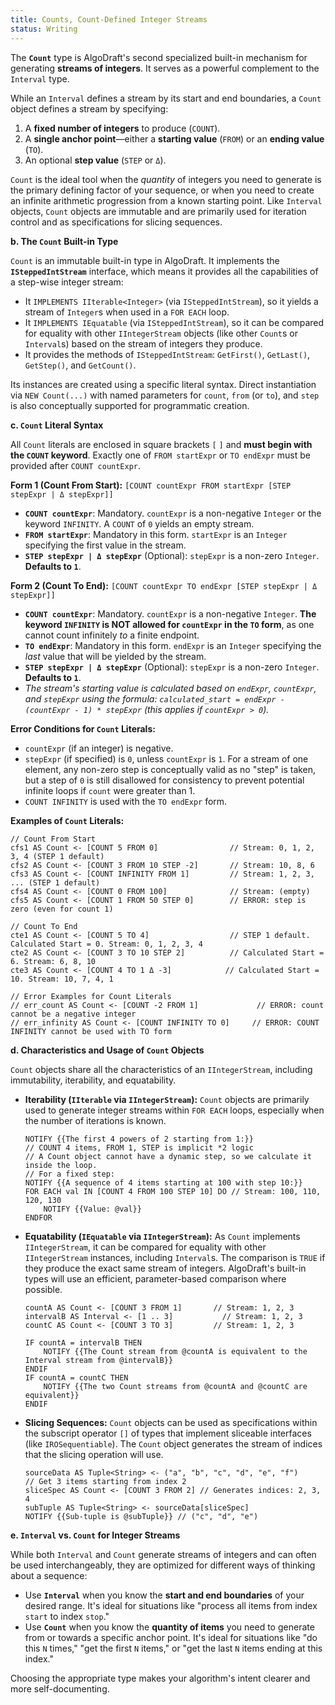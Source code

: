 ```yaml
---
title: Counts, Count-Defined Integer Streams
status: Writing
---
```

The **`Count`** type is AlgoDraft's second specialized built-in mechanism for generating **streams of integers**. It serves as a powerful complement to the `Interval` type.

While an `Interval` defines a stream by its start and end boundaries, a `Count` object defines a stream by specifying:
1.  A **fixed number of integers** to produce (`COUNT`).
2.  A **single anchor point**—either a **starting value** (`FROM`) or an **ending value** (`TO`).
3.  An optional **step value** (`STEP` or `Δ`).

`Count` is the ideal tool when the *quantity* of integers you need to generate is the primary defining factor of your sequence, or when you need to create an infinite arithmetic progression from a known starting point. Like `Interval` objects, `Count` objects are immutable and are primarily used for iteration control and as specifications for slicing sequences.

**b. The `Count` Built-in Type**

`Count` is an immutable built-in type in AlgoDraft. It implements the **`ISteppedIntStream`** interface, which means it provides all the capabilities of a step-wise integer stream:

*   It `IMPLEMENTS IIterable<Integer>` (via `ISteppedIntStream`), so it yields a stream of `Integer`s when used in a `FOR EACH` loop.
*   It `IMPLEMENTS IEquatable` (via `ISteppedIntStream`), so it can be compared for equality with other `IIntegerStream` objects (like other `Count`s or `Interval`s) based on the stream of integers they produce.
*   It provides the methods of `ISteppedIntStream`: `GetFirst()`, `GetLast()`, `GetStep()`, and `GetCount()`.

Its instances are created using a specific literal syntax. Direct instantiation via `NEW Count(...)` with named parameters for `count`, `from` (or `to`), and `step` is also conceptually supported for programmatic creation.

**c. `Count` Literal Syntax**

All `Count` literals are enclosed in square brackets `[` `]` and **must begin with the `COUNT` keyword**. Exactly one of `FROM startExpr` or `TO endExpr` must be provided after `COUNT countExpr`.

**Form 1 (Count From Start):**
`[COUNT countExpr FROM startExpr [STEP stepExpr | Δ stepExpr]]`
*   **`COUNT countExpr`**: Mandatory. `countExpr` is a non-negative `Integer` or the keyword `INFINITY`. A `COUNT` of `0` yields an empty stream.
*   **`FROM startExpr`**: Mandatory in this form. `startExpr` is an `Integer` specifying the first value in the stream.
*   **`STEP stepExpr | Δ stepExpr`** (Optional): `stepExpr` is a non-zero `Integer`. **Defaults to `1`**.

**Form 2 (Count To End):**
`[COUNT countExpr TO endExpr [STEP stepExpr | Δ stepExpr]]`
*   **`COUNT countExpr`**: Mandatory. `countExpr` is a non-negative `Integer`. **The keyword `INFINITY` is NOT allowed for `countExpr` in the `TO` form**, as one cannot count infinitely *to* a finite endpoint.
*   **`TO endExpr`**: Mandatory in this form. `endExpr` is an `Integer` specifying the *last* value that will be yielded by the stream.
*   **`STEP stepExpr | Δ stepExpr`** (Optional): `stepExpr` is a non-zero `Integer`. **Defaults to `1`**.
*   *The stream's starting value is calculated based on `endExpr`, `countExpr`, and `stepExpr` using the formula: `calculated_start = endExpr - (countExpr - 1) * stepExpr` (this applies if `countExpr > 0`).*

**Error Conditions for `Count` Literals:**
*   `countExpr` (if an integer) is negative.
*   `stepExpr` (if specified) is `0`, unless `countExpr` is `1`. For a stream of one element, any non-zero step is conceptually valid as no "step" is taken, but a step of `0` is still disallowed for consistency to prevent potential infinite loops if `count` were greater than 1.
*   `COUNT INFINITY` is used with the `TO endExpr` form.

**Examples of `Count` Literals:**
```algodraft
// Count From Start
cfs1 AS Count <- [COUNT 5 FROM 0]                // Stream: 0, 1, 2, 3, 4 (STEP 1 default)
cfs2 AS Count <- [COUNT 3 FROM 10 STEP -2]       // Stream: 10, 8, 6
cfs3 AS Count <- [COUNT INFINITY FROM 1]         // Stream: 1, 2, 3, ... (STEP 1 default)
cfs4 AS Count <- [COUNT 0 FROM 100]              // Stream: (empty)
cfs5 AS Count <- [COUNT 1 FROM 50 STEP 0]        // ERROR: step is zero (even for count 1)

// Count To End
cte1 AS Count <- [COUNT 5 TO 4]                  // STEP 1 default. Calculated Start = 0. Stream: 0, 1, 2, 3, 4
cte2 AS Count <- [COUNT 3 TO 10 STEP 2]          // Calculated Start = 6. Stream: 6, 8, 10
cte3 AS Count <- [COUNT 4 TO 1 Δ -3]            // Calculated Start = 10. Stream: 10, 7, 4, 1

// Error Examples for Count Literals
// err_count AS Count <- [COUNT -2 FROM 1]             // ERROR: count cannot be a negative integer
// err_infinity AS Count <- [COUNT INFINITY TO 0]     // ERROR: COUNT INFINITY cannot be used with TO form
```

**d. Characteristics and Usage of `Count` Objects**

`Count` objects share all the characteristics of an `IIntegerStream`, including immutability, iterability, and equatability.

*   **Iterability (`IIterable` via `IIntegerStream`):**
    `Count` objects are primarily used to generate integer streams within `FOR EACH` loops, especially when the number of iterations is known.
    ```algodraft
    NOTIFY {{The first 4 powers of 2 starting from 1:}}
    // COUNT 4 items, FROM 1, STEP is implicit *2 logic
    // A Count object cannot have a dynamic step, so we calculate it inside the loop.
    // For a fixed step:
    NOTIFY {{A sequence of 4 items starting at 100 with step 10:}}
    FOR EACH val IN [COUNT 4 FROM 100 STEP 10] DO // Stream: 100, 110, 120, 130
        NOTIFY {{Value: @val}}
    ENDFOR
    ```

*   **Equatability (`IEquatable` via `IIntegerStream`):**
    As `Count` implements `IIntegerStream`, it can be compared for equality with other `IIntegerStream` instances, including `Interval`s. The comparison is `TRUE` if they produce the exact same stream of integers. AlgoDraft's built-in types will use an efficient, parameter-based comparison where possible.
    ```algodraft
    countA AS Count <- [COUNT 3 FROM 1]       // Stream: 1, 2, 3
    intervalB AS Interval <- [1 .. 3]           // Stream: 1, 2, 3
    countC AS Count <- [COUNT 3 TO 3]         // Stream: 1, 2, 3

    IF countA = intervalB THEN
        NOTIFY {{The Count stream from @countA is equivalent to the Interval stream from @intervalB}}
    ENDIF
    IF countA = countC THEN
        NOTIFY {{The two Count streams from @countA and @countC are equivalent}}
    ENDIF
    ```

*   **Slicing Sequences:**
    `Count` objects can be used as specifications within the subscript operator `[]` of types that implement sliceable interfaces (like `IROSequentiable`). The `Count` object generates the stream of indices that the slicing operation will use.
    ```algodraft
    sourceData AS Tuple<String> <- ("a", "b", "c", "d", "e", "f")
    // Get 3 items starting from index 2
    sliceSpec AS Count <- [COUNT 3 FROM 2] // Generates indices: 2, 3, 4
    subTuple AS Tuple<String> <- sourceData[sliceSpec]
    NOTIFY {{Sub-tuple is @subTuple}} // ("c", "d", "e")
    ```

**e. `Interval` vs. `Count` for Integer Streams**

While both `Interval` and `Count` generate streams of integers and can often be used interchangeably, they are optimized for different ways of thinking about a sequence:

*   Use **`Interval`** when you know the **start and end boundaries** of your desired range. It's ideal for situations like "process all items from index `start` to index `stop`."
*   Use **`Count`** when you know the **quantity of items** you need to generate from or towards a specific anchor point. It's ideal for situations like "do this `N` times," "get the first `N` items," or "get the last `N` items ending at this index."

Choosing the appropriate type makes your algorithm's intent clearer and more self-documenting.